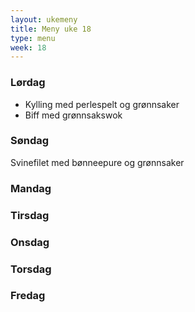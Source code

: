 ```yaml
---
layout: ukemeny
title: Meny uke 18
type: menu
week: 18
---
```


### Lørdag

- Kylling med perlespelt og grønnsaker
- Biff med grønnsakswok

### Søndag

Svinefilet med bønneepure og grønnsaker

### Mandag



### Tirsdag


### Onsdag


### Torsdag


### Fredag


